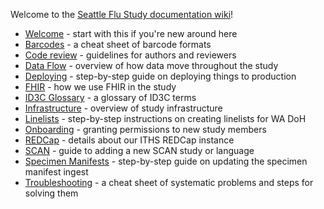 Welcome to the [Seattle Flu Study documentation wiki](https://github.com/seattleflu/documentation/wiki)!

- [Welcome](welcome) - start with this if you're new around here
- [Barcodes](barcodes) - a cheat sheet of barcode formats
- [Code review](code-review) - guidelines for authors and reviewers
- [Data Flow](data-flow) - overview of how data move throughout the study
- [Deploying](deploying) - step-by-step guide on deploying things to production
- [FHIR](fhir) - how we use FHIR in the study
- [ID3C Glossary](id3c-glossary) - a glossary of ID3C terms
- [Infrastructure](infrastructure) - overview of study infrastructure
- [Linelists](linelists) - step-by-step instructions on creating linelists for WA DoH
- [Onboarding](onboarding) - granting permissions to new study members
- [REDCap](redcap) - details about our ITHS REDCap instance
- [SCAN](scan) - guide to adding a new SCAN study or language
- [Specimen Manifests](specimen-manifests) - step-by-step guide on updating the specimen manifest ingest
- [Troubleshooting](troubleshooting) - a cheat sheet of systematic problems and steps for solving them
